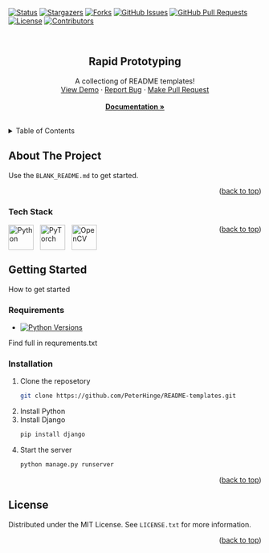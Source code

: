<a name="readme-top"></a>

[![Status](https://img.shields.io/badge/status-active-success.svg)]()
[![Stargazers](https://img.shields.io/github/stars/peterhinge/rapid-prototyping.svg)](https://github.com/peterhinge/rapid-prototyping/stargazers)
[![Forks](https://img.shields.io/github/forks/peterhinge/rapid-prototyping.svg)](https://github.com/peterhinge/rapid-prototyping/network/members)
[![GitHub Issues](https://img.shields.io/github/issues/peterhinge/rapid-prototyping.svg)](https://github.com/peterhinge/rapid-prototyping/issues)
[![GitHub Pull Requests](https://img.shields.io/github/issues-pr/peterhinge/rapid-prototyping.svg)](https://github.com/peterhinge/rapid-prototyping/pulls)
[![License](https://img.shields.io/badge/license-MIT-yellow.svg)](https://github.com/peterhinge/rapid-prototyping/blob/main/LICENSE)
[![Contributors](https://img.shields.io/github/contributors/peterhinge/rapid-prototyping.svg)](https://github.com/peterhinge/rapid-prototyping/graphs/contributors)


<br />

<div align="center">

  <h2 align="center">Rapid Prototyping</h2>

  <p align="center">
    A collectiong of README templates!
    <br />
    <a href="https://github.com/peterhinge/rapid-prototyping">View Demo</a>
    ·
    <a href="https://github.com/peterhinge/rapid-prototyping/issues">Report Bug</a>
    ·
    <a href="https://github.com/peterhinge/rapid-prototyping/pulls">Make Pull Request</a>
    <br />
    <br />
    <a href="https://github.com/peterhinge/rapid-prototyping"><strong>Documentation »</strong></a>
  </p>
</div>

<br>

<!-- TABLE OF CONTENTS -->
<details>
  <summary>Table of Contents</summary>
  <ol>
    <li>
      <a href="#about-the-project">About The Project</a>
      <ul>
        <li><a href="#tech-stack">Tech Stack</a></li>
      </ul>
    </li>
    <li>
      <a href="#getting-started">Getting Started</a>
      <ul>
        <li><a href="#requirements">Requirements</a></li>
        <li><a href="#installation">Installation</a></li>
      </ul>
    </li>
    <li><a href="#license">License</a></li>
  </ol>
</details>


<!-- ABOUT THE PROJECT -->
## About The Project



Use the `BLANK_README.md` to get started.

<p align="right">(<a href="#readme-top">back to top</a>)</p>


<!-- TECH STACK -->
### Tech Stack

<img align="left" alt="Python" width="50px" style="padding-right:10px;" src="https://cdn.jsdelivr.net/gh/devicons/devicon/icons/python/python-original.svg" />
<img align="left" alt="PyTorch" width="50px" style="padding-right:10px;" src="https://cdn.jsdelivr.net/gh/devicons/devicon/icons/pytorch/pytorch-plain-wordmark.svg" />
<img align="left" alt="OpenCV" width="50px" style="padding-right:10px;" src="https://cdn.jsdelivr.net/gh/devicons/devicon/icons/opencv/opencv-original-wordmark.svg" />

<p align="right">(<a href="#readme-top">back to top</a>)</p>

<br>

<!-- GETTING STARTED -->
## Getting Started

How to get started


<!-- REQUIREMENTS -->
### Requirements

* [![Python Versions](https://img.shields.io/badge/python-3.10-blue)](https://www.python.org/)

Find full in requrements.txt


### Installation

1. Clone the reposetory
   ```sh
   git clone https://github.com/PeterHinge/README-templates.git
   ```
2. Install Python
3. Install Django
   ```sh
   pip install django
   ```
4. Start the server 
   ```sh
   python manage.py runserver
   ```

<p align="right">(<a href="#readme-top">back to top</a>)</p>

## License

Distributed under the MIT License. See `LICENSE.txt` for more information.

<p align="right">(<a href="#readme-top">back to top</a>)</p>
